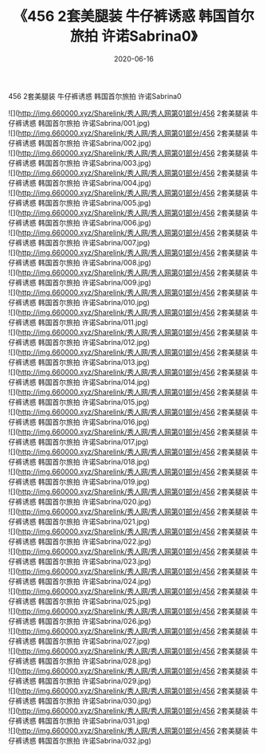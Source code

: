 ﻿---
layout: post
title:  《456 2套美腿装 牛仔裤诱惑 韩国首尔旅拍 许诺Sabrina0》
date:   2020-06-16
img: http://img.660000.xyz/Sharelink/秀人网/秀人网第01部分/456 2套美腿装 牛仔裤诱惑 韩国首尔旅拍 许诺Sabrina0/000.jpg
categories: [美女, 清纯, 唯美]
---

456 2套美腿装 牛仔裤诱惑 韩国首尔旅拍 许诺Sabrina0

  ![](http://img.660000.xyz/Sharelink/秀人网/秀人网第01部分/456 2套美腿装 牛仔裤诱惑 韩国首尔旅拍 许诺Sabrina/001.jpg) <br> ![](http://img.660000.xyz/Sharelink/秀人网/秀人网第01部分/456 2套美腿装 牛仔裤诱惑 韩国首尔旅拍 许诺Sabrina/002.jpg) <br> ![](http://img.660000.xyz/Sharelink/秀人网/秀人网第01部分/456 2套美腿装 牛仔裤诱惑 韩国首尔旅拍 许诺Sabrina/003.jpg) <br> ![](http://img.660000.xyz/Sharelink/秀人网/秀人网第01部分/456 2套美腿装 牛仔裤诱惑 韩国首尔旅拍 许诺Sabrina/004.jpg) <br> ![](http://img.660000.xyz/Sharelink/秀人网/秀人网第01部分/456 2套美腿装 牛仔裤诱惑 韩国首尔旅拍 许诺Sabrina/005.jpg) <br> ![](http://img.660000.xyz/Sharelink/秀人网/秀人网第01部分/456 2套美腿装 牛仔裤诱惑 韩国首尔旅拍 许诺Sabrina/006.jpg) <br> ![](http://img.660000.xyz/Sharelink/秀人网/秀人网第01部分/456 2套美腿装 牛仔裤诱惑 韩国首尔旅拍 许诺Sabrina/007.jpg) <br> ![](http://img.660000.xyz/Sharelink/秀人网/秀人网第01部分/456 2套美腿装 牛仔裤诱惑 韩国首尔旅拍 许诺Sabrina/008.jpg) <br> ![](http://img.660000.xyz/Sharelink/秀人网/秀人网第01部分/456 2套美腿装 牛仔裤诱惑 韩国首尔旅拍 许诺Sabrina/009.jpg) <br> ![](http://img.660000.xyz/Sharelink/秀人网/秀人网第01部分/456 2套美腿装 牛仔裤诱惑 韩国首尔旅拍 许诺Sabrina/010.jpg) <br> ![](http://img.660000.xyz/Sharelink/秀人网/秀人网第01部分/456 2套美腿装 牛仔裤诱惑 韩国首尔旅拍 许诺Sabrina/011.jpg) <br> ![](http://img.660000.xyz/Sharelink/秀人网/秀人网第01部分/456 2套美腿装 牛仔裤诱惑 韩国首尔旅拍 许诺Sabrina/012.jpg) <br> ![](http://img.660000.xyz/Sharelink/秀人网/秀人网第01部分/456 2套美腿装 牛仔裤诱惑 韩国首尔旅拍 许诺Sabrina/013.jpg) <br> ![](http://img.660000.xyz/Sharelink/秀人网/秀人网第01部分/456 2套美腿装 牛仔裤诱惑 韩国首尔旅拍 许诺Sabrina/014.jpg) <br> ![](http://img.660000.xyz/Sharelink/秀人网/秀人网第01部分/456 2套美腿装 牛仔裤诱惑 韩国首尔旅拍 许诺Sabrina/015.jpg) <br> ![](http://img.660000.xyz/Sharelink/秀人网/秀人网第01部分/456 2套美腿装 牛仔裤诱惑 韩国首尔旅拍 许诺Sabrina/016.jpg) <br> ![](http://img.660000.xyz/Sharelink/秀人网/秀人网第01部分/456 2套美腿装 牛仔裤诱惑 韩国首尔旅拍 许诺Sabrina/017.jpg) <br> ![](http://img.660000.xyz/Sharelink/秀人网/秀人网第01部分/456 2套美腿装 牛仔裤诱惑 韩国首尔旅拍 许诺Sabrina/018.jpg) <br> ![](http://img.660000.xyz/Sharelink/秀人网/秀人网第01部分/456 2套美腿装 牛仔裤诱惑 韩国首尔旅拍 许诺Sabrina/019.jpg) <br> ![](http://img.660000.xyz/Sharelink/秀人网/秀人网第01部分/456 2套美腿装 牛仔裤诱惑 韩国首尔旅拍 许诺Sabrina/020.jpg) <br> ![](http://img.660000.xyz/Sharelink/秀人网/秀人网第01部分/456 2套美腿装 牛仔裤诱惑 韩国首尔旅拍 许诺Sabrina/021.jpg) <br> ![](http://img.660000.xyz/Sharelink/秀人网/秀人网第01部分/456 2套美腿装 牛仔裤诱惑 韩国首尔旅拍 许诺Sabrina/022.jpg) <br> ![](http://img.660000.xyz/Sharelink/秀人网/秀人网第01部分/456 2套美腿装 牛仔裤诱惑 韩国首尔旅拍 许诺Sabrina/023.jpg) <br> ![](http://img.660000.xyz/Sharelink/秀人网/秀人网第01部分/456 2套美腿装 牛仔裤诱惑 韩国首尔旅拍 许诺Sabrina/024.jpg) <br> ![](http://img.660000.xyz/Sharelink/秀人网/秀人网第01部分/456 2套美腿装 牛仔裤诱惑 韩国首尔旅拍 许诺Sabrina/025.jpg) <br> ![](http://img.660000.xyz/Sharelink/秀人网/秀人网第01部分/456 2套美腿装 牛仔裤诱惑 韩国首尔旅拍 许诺Sabrina/026.jpg) <br> ![](http://img.660000.xyz/Sharelink/秀人网/秀人网第01部分/456 2套美腿装 牛仔裤诱惑 韩国首尔旅拍 许诺Sabrina/027.jpg) <br> ![](http://img.660000.xyz/Sharelink/秀人网/秀人网第01部分/456 2套美腿装 牛仔裤诱惑 韩国首尔旅拍 许诺Sabrina/028.jpg) <br> ![](http://img.660000.xyz/Sharelink/秀人网/秀人网第01部分/456 2套美腿装 牛仔裤诱惑 韩国首尔旅拍 许诺Sabrina/029.jpg) <br> ![](http://img.660000.xyz/Sharelink/秀人网/秀人网第01部分/456 2套美腿装 牛仔裤诱惑 韩国首尔旅拍 许诺Sabrina/030.jpg) <br> ![](http://img.660000.xyz/Sharelink/秀人网/秀人网第01部分/456 2套美腿装 牛仔裤诱惑 韩国首尔旅拍 许诺Sabrina/031.jpg) <br> ![](http://img.660000.xyz/Sharelink/秀人网/秀人网第01部分/456 2套美腿装 牛仔裤诱惑 韩国首尔旅拍 许诺Sabrina/032.jpg) <br>